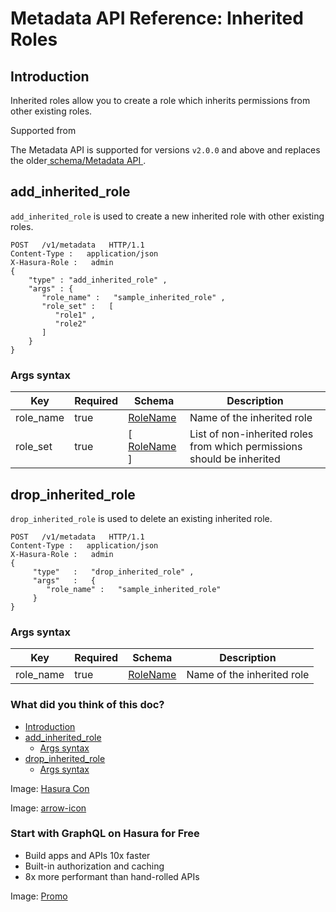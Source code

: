 # Metadata API Reference: Inherited Roles

## Introduction​

Inherited roles allow you to create a role which inherits permissions
from other existing roles.

Supported from

The Metadata API is supported for versions `v2.0.0` and above and
replaces the older[ schema/Metadata API ](https://hasura.io/docs/latest/api-reference/schema-metadata-api/index/).

## add_inherited_role​

 `add_inherited_role` is used to create a new inherited role with other existing roles.

```
POST   /v1/metadata   HTTP/1.1
Content-Type :   application/json
X-Hasura-Role :   admin
{
    "type" : "add_inherited_role" ,
    "args" : {
       "role_name" :   "sample_inherited_role" ,
       "role_set" :   [
          "role1" ,
          "role2"
       ]
    }
}
```

### Args syntax​

| Key | Required | Schema | Description |
|---|---|---|---|
| role_name | true | [ RoleName ](https://hasura.io/docs/latest/api-reference/syntax-defs/#rolename) | Name of the inherited role |
| role_set | true | [[ RoleName ](https://hasura.io/docs/latest/api-reference/syntax-defs/#rolename)] | List of non-inherited roles from which permissions should be inherited |


## drop_inherited_role​

 `drop_inherited_role` is used to delete an existing inherited role.

```
POST   /v1/metadata   HTTP/1.1
Content-Type :   application/json
X-Hasura-Role :   admin
{
     "type"   :   "drop_inherited_role" ,
     "args"   :   {
        "role_name" :   "sample_inherited_role"
     }
}
```

### Args syntax​

| Key | Required | Schema | Description |
|---|---|---|---|
| role_name | true | [ RoleName ](https://hasura.io/docs/latest/api-reference/syntax-defs/#rolename) | Name of the inherited role |


### What did you think of this doc?

- [ Introduction ](https://hasura.io/docs/latest/api-reference/metadata-api/inherited-roles/#metadata-add-inherited-role/#introduction)
- [ add_inherited_role ](https://hasura.io/docs/latest/api-reference/metadata-api/inherited-roles/#metadata-add-inherited-role/#metadata-add-inherited-role)
    - [ Args syntax ](https://hasura.io/docs/latest/api-reference/metadata-api/inherited-roles/#metadata-add-inherited-role/#metadata-add-inherited-role-syntax)
- [ drop_inherited_role ](https://hasura.io/docs/latest/api-reference/metadata-api/inherited-roles/#metadata-add-inherited-role/#metadata-drop-inherited-role)
    - [ Args syntax ](https://hasura.io/docs/latest/api-reference/metadata-api/inherited-roles/#metadata-add-inherited-role/#metadata-drop-inherited-role-syntax)


Image: [ Hasura Con ](https://res.cloudinary.com/dh8fp23nd/image/upload/v1686154570/hasura-con-2023/has-con-light-date_r2a2ud.png)

Image: [ arrow-icon ](https://res.cloudinary.com/dh8fp23nd/image/upload/v1683723549/main-web/chevron-right_ldbi7d.png)

### Start with GraphQL on Hasura for Free

- Build apps and APIs 10x faster
- Built-in authorization and caching
- 8x more performant than hand-rolled APIs


Image: [ Promo ](https://hasura.io/docs/assets/images/hasura-free-ff60e409244e0ea12b5a3045d1a9096b.png)